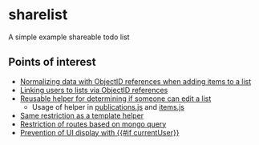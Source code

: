 # sharelist
A simple example shareable todo list

## Points of interest

* [Normalizing data with ObjectID references when adding items to a list](client/templates/item/add-item.js)
* [Linking users to lists via ObjectID references](client/templates/users/user-detail.js)
* [Reusable helper for determining if someone can edit a list](packages/helpers/helpers.js)
  * Usage of helper in  [publications.js](server/publications.js) and [items.js](lib/collections/items.js)
* [Same restriction as a template helper](client/templates/list/list-detail.js)
* [Restriction of routes based on mongo query](lib/router.js)
* [Prevention of UI display with {{#if currentUser}}](client/templates/layout.html)




